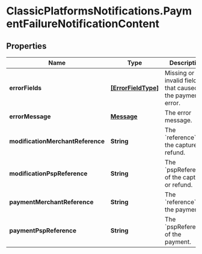 # ClassicPlatformsNotifications.PaymentFailureNotificationContent

## Properties

Name | Type | Description | Notes
------------ | ------------- | ------------- | -------------
**errorFields** | [**[ErrorFieldType]**](ErrorFieldType.md) | Missing or invalid fields that caused the payment error. | [optional] 
**errorMessage** | [**Message**](Message.md) | The error message. | [optional] 
**modificationMerchantReference** | **String** | The &#x60;reference&#x60; of the capture or refund. | [optional] 
**modificationPspReference** | **String** | The &#x60;pspReference&#x60; of the capture or refund. | [optional] 
**paymentMerchantReference** | **String** | The &#x60;reference&#x60; of the payment. | [optional] 
**paymentPspReference** | **String** | The &#x60;pspReference&#x60; of the payment. | [optional] 


